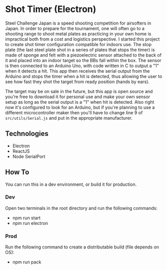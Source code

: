 # Shot Timer (Electron)

Steel Challenge Japan is a speed shooting competition for airsofters in Japan.
In order to prepare for the tournament, one will often go to a shooting range
to shoot metal plates as practicing in your own home is impractical both from a
cost and logistics perspective. I started this project to create shot timer
configuration compatible for indoors use. The stop plate (the last steel plate
shot in a series of plates that stops the timer) is made of sponge and felt
with a piezoelectric sensor attached to the back of it and placed into an indoor
target so the BBs fall within the box. The sensor is then connected to an Arduino
Uno, with code written in C to output a "1" when it detects a hit. This app then
receives the serial output from the Arduino and stops the timer when a hit is
detected, thus allowing the user to see how fast they shot the target from ready
position (hands by ears).

The target may be on sale in the future, but this app
is open source and you're free to download it for personal use and make your
own sensor setup as long as the serial output is a "1" when hit is detected.
Also right now it's configured to look for an Arduino, but if you're planning
to use a different microcontroller maker then you'll have to change line 9 of
`src/utils/Serial.js` and put in the appropriate manufacturer.

## Technologies

- Electron
- ReactJS
- Node SerialPort

## How To

You can run this in a dev environment, or build it for production.

### Dev

Open two terminals in the root directory and run the following commands:

- npm run start
- npm run electron

### Prod

Run the following command to create a distributable build (file depends on OS):

- npm run pack
